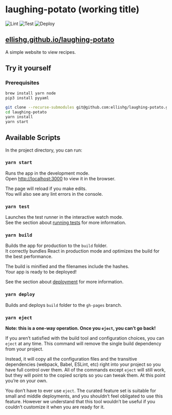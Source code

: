 # laughing-potato (working title)

![Lint](https://github.com/ellishg/laughing-potato/workflows/Lint/badge.svg)
![Test](https://github.com/ellishg/laughing-potato/workflows/Test/badge.svg)
![Deploy](https://github.com/ellishg/laughing-potato/workflows/Deploy/badge.svg)

## [ellishg.github.io/laughing-potato](https://ellishg.github.io/laughing-potato)

A simple website to view recipes.

## Try it yourself
### Prerequisites
```bash
brew install yarn node
pip3 install pyyaml
```

```bash
git clone --recurse-submodules git@github.com:ellishg/laughing-potato.git
cd laughing-potato
yarn install
yarn start
```

## Available Scripts

In the project directory, you can run:

### `yarn start`

Runs the app in the development mode.<br />
Open [http://localhost:3000](http://localhost:3000) to view it in the browser.

The page will reload if you make edits.<br />
You will also see any lint errors in the console.

### `yarn test`

Launches the test runner in the interactive watch mode.<br />
See the section about [running tests](https://facebook.github.io/create-react-app/docs/running-tests) for more information.

### `yarn build`

Builds the app for production to the `build` folder.<br />
It correctly bundles React in production mode and optimizes the build for the best performance.

The build is minified and the filenames include the hashes.<br />
Your app is ready to be deployed!

See the section about [deployment](https://facebook.github.io/create-react-app/docs/deployment) for more information.

### `yarn deploy`

Builds and deploys `build` folder to the `gh-pages` branch.

### `yarn eject`

**Note: this is a one-way operation. Once you `eject`, you can’t go back!**

If you aren’t satisfied with the build tool and configuration choices, you can `eject` at any time. This command will remove the single build dependency from your project.

Instead, it will copy all the configuration files and the transitive dependencies (webpack, Babel, ESLint, etc) right into your project so you have full control over them. All of the commands except `eject` will still work, but they will point to the copied scripts so you can tweak them. At this point you’re on your own.

You don’t have to ever use `eject`. The curated feature set is suitable for small and middle deployments, and you shouldn’t feel obligated to use this feature. However we understand that this tool wouldn’t be useful if you couldn’t customize it when you are ready for it.
